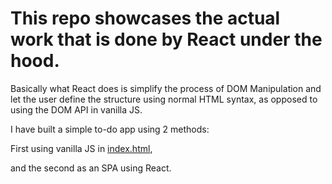 # This repo showcases the actual work that is done by React under the hood.

Basically what React does is simplify the process of DOM Manipulation and let the user define the structure using normal HTML syntax, as opposed to using the DOM API in vanilla JS.

I have built a simple to-do app using 2 methods:

First using vanilla JS in [index.html](index.html),

and the second as an SPA using React.


